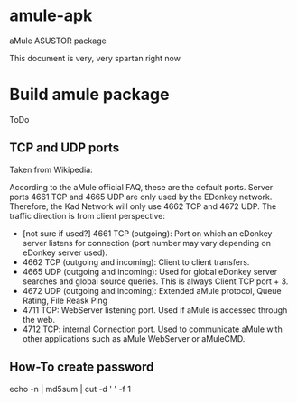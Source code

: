 amule-apk
=========

aMule ASUSTOR package

This document is very, very spartan right now

# Build amule package #
ToDo


## TCP and UDP ports ##

Taken from Wikipedia:

According to the aMule official FAQ, these are the default ports. Server ports 4661 TCP and 4665 UDP are only used by the EDonkey network. Therefore, the Kad Network will only use 4662 TCP and 4672 UDP. The traffic direction is from client perspective:

* [not sure if used?] 4661 TCP (outgoing): Port on which an eDonkey server listens for connection (port number may vary depending on eDonkey server used).
* 4662 TCP (outgoing and incoming): Client to client transfers.
* 4665 UDP (outgoing and incoming): Used for global eDonkey server searches and global source queries. This is always Client TCP port + 3.
* 4672 UDP (outgoing and incoming): Extended aMule protocol, Queue Rating, File Reask Ping
* 4711 TCP: WebServer listening port. Used if aMule is accessed through the web.
* 4712 TCP: internal Connection port. Used to communicate aMule with other applications such as aMule WebServer or aMuleCMD.

## How-To create password ##
echo -n <your password here> | md5sum | cut -d ' ' -f 1
